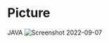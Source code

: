 # Picture
JAVA
![Screenshot 2022-09-07 ](https://user-images.githubusercontent.com/91014957/188845465-b739d1f5-ea15-4970-8643-b540a7551f71.jpg)
